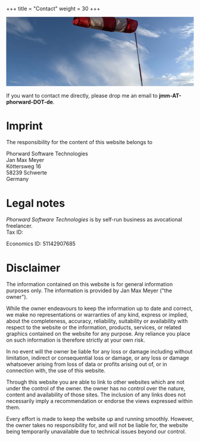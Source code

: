 +++
title = "Contact"
weight = 30
+++

<img src="/windsock.webp" title="Windsock" alt="Picture of a windsock at Rheinermark airfield">

If you want to contact me directly, please drop me an email to **jmm-AT-phorward-DOT-de**.

# Imprint

The responsibility for the content of this website belongs to

Phorward Software Technologies<br>
Jan Max Meyer<br>
Köttersweg 16<br>
58239 Schwerte<br>
Germany<br>

# Legal notes

*Phorward Software Technologies* is by self-run business as avocational freelancer.<br>
Tax ID:

Economics ID: 51142907685


# Disclaimer

The information contained on this website is for general information purposes only. The information is provided by Jan Max Meyer ("the owner").

While the owner endeavours to keep the information up to date and correct, we make no representations or warranties of any kind, express or implied, about the completeness, accuracy, reliability, suitability or availability with respect to the website or the information, products, services, or related graphics contained on the website for any purpose. Any reliance you place on such information is therefore strictly at your own risk.

In no event will the owner be liable for any loss or damage including without limitation, indirect or consequential loss or damage, or any loss or damage whatsoever arising from loss of data or profits arising out of, or in connection with, the use of this website.

Through this website you are able to link to other websites which are not under the control of the owner. the owner has no control over the nature, content and availability of those sites. The inclusion of any links does not necessarily imply a recommendation or endorse the views expressed within them.

Every effort is made to keep the website up and running smoothly. However, the owner takes no responsibility for, and will not be liable for, the website being temporarily unavailable due to technical issues beyond our control.
